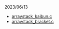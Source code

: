 2023/06/13
- [arraystack_kaibun.c](./arraystack_kaibun.c)
- [arraystack_bracket.c](./arraystack_bracket.c)
